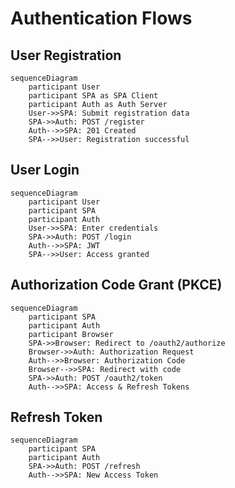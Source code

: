 # Authentication Flows

## User Registration

```mermaid
sequenceDiagram
    participant User
    participant SPA as SPA Client
    participant Auth as Auth Server
    User->>SPA: Submit registration data
    SPA->>Auth: POST /register
    Auth-->>SPA: 201 Created
    SPA-->>User: Registration successful
```

## User Login

```mermaid
sequenceDiagram
    participant User
    participant SPA
    participant Auth
    User->>SPA: Enter credentials
    SPA->>Auth: POST /login
    Auth-->>SPA: JWT
    SPA-->>User: Access granted
```

## Authorization Code Grant (PKCE)

```mermaid
sequenceDiagram
    participant SPA
    participant Auth
    participant Browser
    SPA->>Browser: Redirect to /oauth2/authorize
    Browser->>Auth: Authorization Request
    Auth-->>Browser: Authorization Code
    Browser-->>SPA: Redirect with code
    SPA->>Auth: POST /oauth2/token
    Auth-->>SPA: Access & Refresh Tokens
```

## Refresh Token

```mermaid
sequenceDiagram
    participant SPA
    participant Auth
    SPA->>Auth: POST /refresh
    Auth-->>SPA: New Access Token
```

